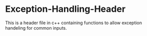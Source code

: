 # Exception-Handling-Header
This is a header file in c++ containing functions to allow exception handeling for common inputs.
